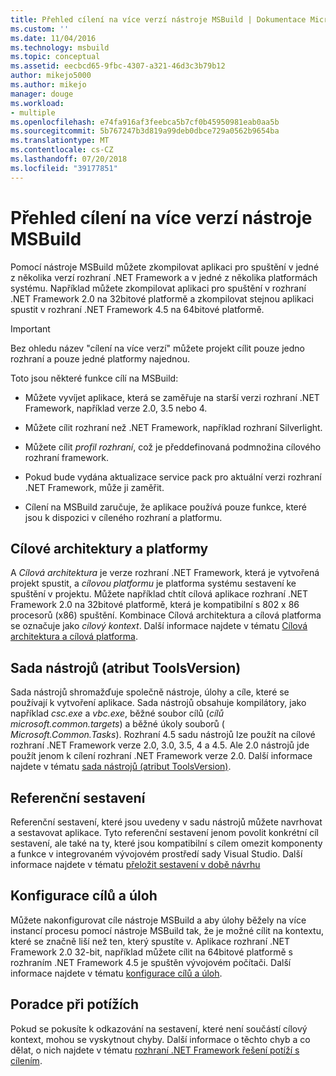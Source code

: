 ```yaml
---
title: Přehled cílení na více verzí nástroje MSBuild | Dokumentace Microsoftu
ms.custom: ''
ms.date: 11/04/2016
ms.technology: msbuild
ms.topic: conceptual
ms.assetid: eecbcd65-9fbc-4307-a321-46d3c3b79b12
author: mikejo5000
ms.author: mikejo
manager: douge
ms.workload:
- multiple
ms.openlocfilehash: e74fa916af3feebca5b7cf0b45950981eab0aa5b
ms.sourcegitcommit: 5b767247b3d819a99deb0dbce729a0562b9654ba
ms.translationtype: MT
ms.contentlocale: cs-CZ
ms.lasthandoff: 07/20/2018
ms.locfileid: "39177851"
---
```

# <a name="msbuild-multitargeting-overview"></a>Přehled cílení na více verzí nástroje MSBuild
Pomocí nástroje MSBuild můžete zkompilovat aplikaci pro spuštění v jedné z několika verzí rozhraní .NET Framework a v jedné z několika platformách systému. Například můžete zkompilovat aplikaci pro spuštění v rozhraní .NET Framework 2.0 na 32bitové platformě a zkompilovat stejnou aplikaci spustit v rozhraní .NET Framework 4.5 na 64bitové platformě.  
  
> [!IMPORTANT]
>  Bez ohledu název "cílení na více verzí" můžete projekt cílit pouze jedno rozhraní a pouze jedné platformy najednou.  
  
 Toto jsou některé funkce cílí na MSBuild:  
  
-   Můžete vyvíjet aplikace, která se zaměřuje na starší verzi rozhraní .NET Framework, například verze 2.0, 3.5 nebo 4.  
  
-   Můžete cílit rozhraní než .NET Framework, například rozhraní Silverlight.  
  
-   Můžete cílit *profil rozhraní*, což je předdefinovaná podmnožina cílového rozhraní framework.  
  
-   Pokud bude vydána aktualizace service pack pro aktuální verzi rozhraní .NET Framework, může ji zaměřit.  
  
-   Cílení na MSBuild zaručuje, že aplikace používá pouze funkce, které jsou k dispozici v cíleného rozhraní a platformu.  
  
## <a name="target-framework-and-platform"></a>Cílové architektury a platformy  
 A *Cílová architektura* je verze rozhraní .NET Framework, která je vytvořená projekt spustit, a *cílovou platformu* je platforma systému sestavení ke spuštění v projektu.  Můžete například chtít cílová aplikace rozhraní .NET Framework 2.0 na 32bitové platformě, která je kompatibilní s 802 x 86 procesorů (x86) spuštění. Kombinace Cílová architektura a cílová platforma se označuje jako *cílový kontext*. Další informace najdete v tématu [Cílová architektura a cílová platforma](../msbuild/msbuild-target-framework-and-target-platform.md).  
  
## <a name="toolset-toolsversion"></a>Sada nástrojů (atribut ToolsVersion)  
 Sada nástrojů shromažďuje společně nástroje, úlohy a cíle, které se používají k vytvoření aplikace. Sada nástrojů obsahuje kompilátory, jako například *csc.exe* a *vbc.exe*, běžné soubor cílů (*cílů microsoft.common.targets*) a běžné úkoly souborů ( *Microsoft.Common.Tasks*). Rozhraní 4.5 sadu nástrojů lze použít na cílové rozhraní .NET Framework verze 2.0, 3.0, 3.5, 4 a 4.5. Ale 2.0 nástrojů jde použít jenom k cílení rozhraní .NET Framework verze 2.0. Další informace najdete v tématu [sada nástrojů (atribut ToolsVersion)](../msbuild/msbuild-toolset-toolsversion.md).  
  
## <a name="reference-assemblies"></a>Referenční sestavení  
 Referenční sestavení, které jsou uvedeny v sadu nástrojů můžete navrhovat a sestavovat aplikace. Tyto referenční sestavení jenom povolit konkrétní cíl sestavení, ale také na ty, které jsou kompatibilní s cílem omezit komponenty a funkce v integrovaném vývojovém prostředí sady Visual Studio. Další informace najdete v tématu [přeložit sestavení v době návrhu](../msbuild/resolving-assemblies-at-design-time.md)  
  
## <a name="configure-targets-and-tasks"></a>Konfigurace cílů a úloh  
 Můžete nakonfigurovat cíle nástroje MSBuild a aby úlohy běžely na více instancí procesu pomocí nástroje MSBuild tak, že je možné cílit na kontextu, které se značně liší než ten, který spustíte v.  Aplikace rozhraní .NET Framework 2.0 32-bit, například můžete cílit na 64bitové platformě s rozhraním .NET Framework 4.5 je spuštěn vývojovém počítači. Další informace najdete v tématu [konfigurace cílů a úloh](../msbuild/configuring-targets-and-tasks.md).  
  
## <a name="troubleshooting"></a>Poradce při potížích  
 Pokud se pokusíte k odkazování na sestavení, které není součástí cílový kontext, mohou se vyskytnout chyby. Další informace o těchto chyb a co dělat, o nich najdete v tématu [rozhraní .NET Framework řešení potíží s cílením](../msbuild/troubleshooting-dotnet-framework-targeting-errors.md).